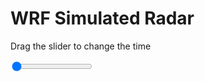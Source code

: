 <h1>WRF Simulated Radar</h1>
<p>Drag the slider to change the time</p>

<div class="slidecontainer">
<input oninput='setImage(this)' class="slider" type="range" min="0" max="49" value="0" step="1" />
<img id='img'/>
</div>

<script>
var img = document.getElementById('img');
var img_array = ['/assets/images/wrf/rf_wrfout_d01_2020-03-24_12:00:00.png',
'/assets/images/wrf/rf_wrfout_d01_2020-03-24_13:00:00.png',
'/assets/images/wrf/rf_wrfout_d01_2020-03-24_14:00:00.png',
'/assets/images/wrf/rf_wrfout_d01_2020-03-24_15:00:00.png',
'/assets/images/wrf/rf_wrfout_d01_2020-03-24_16:00:00.png',
'/assets/images/wrf/rf_wrfout_d01_2020-03-24_17:00:00.png',
'/assets/images/wrf/rf_wrfout_d01_2020-03-24_18:00:00.png',
'/assets/images/wrf/rf_wrfout_d01_2020-03-24_19:00:00.png',
'/assets/images/wrf/rf_wrfout_d01_2020-03-24_20:00:00.png',
'/assets/images/wrf/rf_wrfout_d01_2020-03-24_21:00:00.png',
'/assets/images/wrf/rf_wrfout_d01_2020-03-24_22:00:00.png',
'/assets/images/wrf/rf_wrfout_d01_2020-03-24_23:00:00.png',
'/assets/images/wrf/rf_wrfout_d01_2020-03-25_00:00:00.png',
'/assets/images/wrf/rf_wrfout_d01_2020-03-25_01:00:00.png',
'/assets/images/wrf/rf_wrfout_d01_2020-03-25_02:00:00.png',
'/assets/images/wrf/rf_wrfout_d01_2020-03-25_03:00:00.png',
'/assets/images/wrf/rf_wrfout_d01_2020-03-25_04:00:00.png',
'/assets/images/wrf/rf_wrfout_d01_2020-03-25_05:00:00.png',
'/assets/images/wrf/rf_wrfout_d01_2020-03-25_06:00:00.png',
'/assets/images/wrf/rf_wrfout_d01_2020-03-25_07:00:00.png',
'/assets/images/wrf/rf_wrfout_d01_2020-03-25_08:00:00.png',
'/assets/images/wrf/rf_wrfout_d01_2020-03-25_09:00:00.png',
'/assets/images/wrf/rf_wrfout_d01_2020-03-25_10:00:00.png',
'/assets/images/wrf/rf_wrfout_d01_2020-03-25_11:00:00.png',
'/assets/images/wrf/rf_wrfout_d01_2020-03-25_12:00:00.png',
'/assets/images/wrf/rf_wrfout_d01_2020-03-25_13:00:00.png',
'/assets/images/wrf/rf_wrfout_d01_2020-03-25_14:00:00.png',
'/assets/images/wrf/rf_wrfout_d01_2020-03-25_15:00:00.png',
'/assets/images/wrf/rf_wrfout_d01_2020-03-25_16:00:00.png',
'/assets/images/wrf/rf_wrfout_d01_2020-03-25_17:00:00.png',
'/assets/images/wrf/rf_wrfout_d01_2020-03-25_18:00:00.png',
'/assets/images/wrf/rf_wrfout_d01_2020-03-25_19:00:00.png',
'/assets/images/wrf/rf_wrfout_d01_2020-03-25_20:00:00.png',
'/assets/images/wrf/rf_wrfout_d01_2020-03-25_21:00:00.png',
'/assets/images/wrf/rf_wrfout_d01_2020-03-25_22:00:00.png',
'/assets/images/wrf/rf_wrfout_d01_2020-03-25_23:00:00.png',
'/assets/images/wrf/rf_wrfout_d01_2020-03-26_00:00:00.png',
'/assets/images/wrf/rf_wrfout_d01_2020-03-26_01:00:00.png',
'/assets/images/wrf/rf_wrfout_d01_2020-03-26_02:00:00.png',
'/assets/images/wrf/rf_wrfout_d01_2020-03-26_03:00:00.png',
'/assets/images/wrf/rf_wrfout_d01_2020-03-26_04:00:00.png',
'/assets/images/wrf/rf_wrfout_d01_2020-03-26_05:00:00.png',
'/assets/images/wrf/rf_wrfout_d01_2020-03-26_06:00:00.png',
'/assets/images/wrf/rf_wrfout_d01_2020-03-26_07:00:00.png',
'/assets/images/wrf/rf_wrfout_d01_2020-03-26_08:00:00.png',
'/assets/images/wrf/rf_wrfout_d01_2020-03-26_09:00:00.png',
'/assets/images/wrf/rf_wrfout_d01_2020-03-26_10:00:00.png',
'/assets/images/wrf/rf_wrfout_d01_2020-03-26_11:00:00.png',
'/assets/images/wrf/rf_wrfout_d01_2020-03-26_12:00:00.png',];
function setImage(obj)
{
        var value = obj.value;
        img.src = img_array[value];

}
</script>
